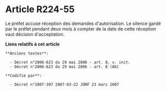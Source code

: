 # Article R224-55

Le préfet accuse réception des demandes d'autorisation. Le silence gardé par le préfet pendant deux mois à compter de la date
de cette réception vaut décision d'acceptation.

**Liens relatifs à cet article**

	**Anciens textes**:

	  - Décret n°2006-623 du 29 mai 2006 - art. 8, v. init.
	  - Décret n°2006-623 du 29 mai 2006 - art. 8 (Ab)

	**Codifié par**:

	  - Décret n°2007-397 2007-03-22 JORF 23 mars 2007
